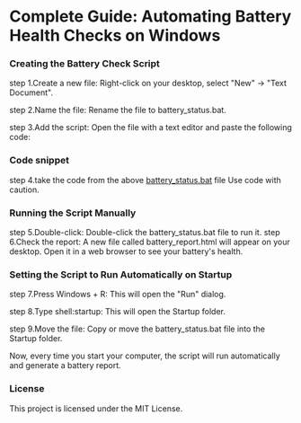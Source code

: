 # Complete Guide: Automating Battery Health Checks on Windows
### Creating the Battery Check Script
step 1.Create a new file: Right-click on your desktop, select "New" -> "Text Document".

step 2.Name the file: Rename the file to battery_status.bat.

step 3.Add the script: Open the file with a text editor and paste the following code:

### Code snippet
step 4.take the code from the above [battery_status.bat](Battery-Health-Monitoring-Automation\battery_status.bat) file
Use code with caution.

### Running the Script Manually
step 5.Double-click: Double-click the battery_status.bat file to run it.
step 6.Check the report: A new file called battery_report.html will appear on your desktop. Open it in a web browser to see your battery's health.


### Setting the Script to Run Automatically on Startup
step 7.Press Windows + R: This will open the "Run" dialog.

step 8.Type shell:startup: This will open the Startup folder.

step 9.Move the file: Copy or move the battery_status.bat file into the Startup folder.

 Now, every time you start your computer, the script will run automatically and generate a battery report.

### License
This project is licensed under the MIT License.
